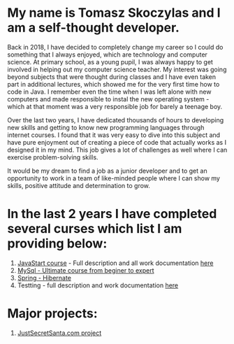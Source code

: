 

# My name is **Tomasz Skoczylas** and I am a self-thought developer.

Back in 2018, I have decided to completely change my career so I could do something that I always enjoyed, which are technology and computer science.
At primary school, as a young pupil, I was always happy to get involved in helping out my computer science teacher. My interest was going beyond subjects that were thought during classes and I have even taken part in additional lectures, which showed me for the very first time how to code in Java. I remember even the time when I was left alone with new computers and made responsible to instal the new operating system - which at that moment was a very responsible job for barely a teenage boy.



Over the last two years, I have dedicated thousands of hours to developing new skills and getting to know new programming languages through internet courses. I found that it was very easy to dive into this subject and have pure enjoyment out of creating a piece of code that actually works as I designed it in my mind. This job gives a lot of challenges as well where I can exercise problem-solving skills. 

It would be my dream to find a job as a junior developer and to get an opportunity to work in a team of like-minded people where I can show my skills, positive attitude and determination to grow.


# In the last 2 years I have completed several curses which list I am providing below:

1. [JavaStart course](https://javastart.pl/kurs/java) - Full description and all work documentation [here](https://github.com/tskoczylas/JavaStart_Course)
2. [MySql - Ultimate course from beginer to expert](https://www.udemy.com/course/the-ultimate-mysql-bootcamp-go-from-sql-beginner-to-expert/)
3. [Spring - Hibernate  ](https://www.udemy.com/course/spring-hibernate-tutorial/)
4. Testting - full description and work documentation [here](https://github.com/tskoczylas/Testing) 

# Major projects:

1. [JustSecretSanta.com project ](https://github.com/tskoczylas/secret_santa)
